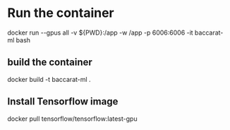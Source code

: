 # Run the container
docker run --gpus all -v ${PWD}:/app -w /app -p 6006:6006 -it baccarat-ml bash

## build the container
docker build -t baccarat-ml .

## Install Tensorflow image
docker pull tensorflow/tensorflow:latest-gpu